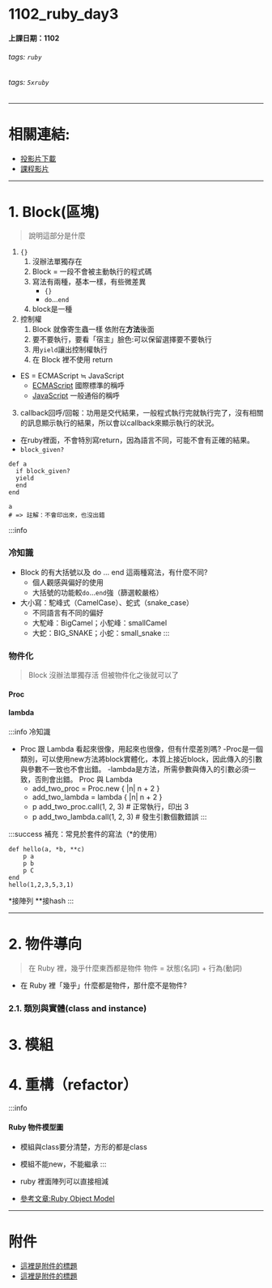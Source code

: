 # 1102_ruby_day3

#### 上課日期：1102
###### tags: `ruby`
###### tags: `5xruby`


---
# 相關連結:
 - [投影片下載](https://cdn.discordapp.com/attachments/748046752870826045/772714897972396052/0.0.6b_-_Ruby_for_Rails_-_Block_.pdf)
 - [課程影片](https://campus.5xruby.tw/courses/1136422/lectures/25361517)


---
# 1. Block(區塊)
> 說明這部分是什麼
1. `{}`
    1. 沒辦法單獨存在
    2. Block = 一段不會被主動執行的程式碼
    3. 寫法有兩種，基本一樣，有些微差異
        * `{}`
        * `do`...`end`
    5. block是一種
1. 控制權
    1. Block 就像寄生蟲一樣 依附在**方法**後面
    2. 要不要執行，要看「宿主」臉色:可以保留選擇要不要執行
    3. 用`yield`讓出控制權執行
    4. 在 Block 裡不使用 return
 - ES = ECMAScript ≒ JavaScript
 	- [ECMAScript](https://en.wikipedia.org/wiki/ECMAScript) 國際標準的稱呼
 	- [JavaScript](https://en.wikipedia.org/wiki/JavaScript) 一般通俗的稱呼
3. callback回呼/回報：功用是交代結果，一般程式執行完就執行完了，沒有相關的訊息顯示執行的結果，所以會以callback來顯示執行的狀況。
 - 在ruby裡面，不會特別寫return，因為語言不同，可能不會有正確的結果。
- `block_given?`
```ruby=
def a
  if block_given?
  yield
  end
end

a
# => 註解：不會印出來，也沒出錯
```

:::info
### 冷知識
- Block 的有大括號以及 do ... end 這兩種寫法，有什麼不同?
	- 個人觀感與偏好的使用
	- 大括號的功能較`do`...`end`強（篩選較嚴格）
- 大小寫：駝峰式（CamelCase）、蛇式（snake_case）
	- 不同語言有不同的偏好
	- 大駝峰：BigCamel；小駝峰：smallCamel
	- 大蛇：BIG_SNAKE；小蛇：small_snake
:::

### 物件化
> Block 沒辦法單獨存活 但被物件化之後就可以了
#### Proc
#### lambda
:::info
冷知識
- Proc 跟 Lambda 看起來很像，用起來也很像，但有什麼差別嗎?
    -Proc是一個類別，可以使用new方法將block實體化，本質上接近block，因此傳入的引數與參數不一致也不會出錯。
    -lambda是方法，所需參數與傳入的引數必須一致，否則會出錯。
Proc 與 Lambda
    * add_two_proc = Proc.new { |n| n + 2 } 
    * add_two_lambda = lambda { |n| n + 2 }
    * p add_two_proc.call(1, 2, 3) # 正常執⾏，印出 3 
    * p add_two_lambda.call(1, 2, 3) # 發生引數個數錯誤
:::


:::success
補充：常見於套件的寫法（*的使用）
```
def hello(a, *b, **c)
	p a
	p b
	p C
end
hello(1,2,3,5,3,1)
```
*接陣列
**接hash
:::


---

# 2. 物件導向
> 在 Ruby 裡，幾乎什麼東西都是物件
> 物件 = 狀態(名詞) + 行為(動詞)

- 在 Ruby 裡「幾乎」什麼都是物件，那什麼不是物件?

### 2.1. 類別與實體(class and instance)



# 3. 模組



# 4. 重構（refactor）

:::info
#### Ruby 物件模型圖
- 模組與class要分清楚，方形的都是class
- 模組不能new，不能繼承
:::

- ruby 裡面陣列可以直接相減

- [參考文章:Ruby Object Model](https://medium.com/lynn-%E7%9A%84%E5%AD%B8%E7%BF%92%E7%AD%86%E8%A8%98/rails-%E6%96%B0%E6%89%8B%E6%9D%91-ruby-object-model-5c3b4b869df6)







---
# 附件
- [這裡是附件的標題](這裡放連結) 
- [這裡是附件的標題](這裡放連結) 


